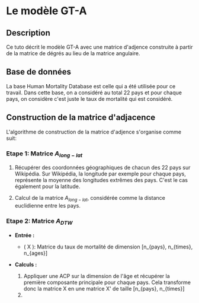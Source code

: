# Le modèle GT-A 

## Description
 Ce tuto décrit le modèle GT-A avec une matrice d'adjence construite à partir de la matrice de dégrés au lieu de la matrice angulaire.

## Base de données
La base Human Mortality Database est celle qui a été utilisée pour ce travail. Dans cette base, on a considéré au total 22 pays et pour chaque pays, on considère c'est juste le taux de mortalité qui est considéré.

## Construction de la matrice d'adjacence
L'algorithme de construction de la matrice d'adjence s'organise comme suit:
### Etape 1: Matrice $A_{long-lat}$
1. Récupérer des coordonnées géographiques de chacun des 22 pays sur Wikipédia. Sur Wikipédia, la longitude par exemple pour chaque pays, représente la moyenne des longitudes extrêmes des pays. C'est le cas également pour la latitude.

2. Calcul de la matrice $A_{long-lat}$, considérée comme la distance euclidienne entre les pays.

### Etape 2: Matrice $A_{DTW}$
- **Entrée :**
    - \( X \): Matrice du taux de mortalité de dimension [n_{pays}, n_{times}, n_{ages}]

- **Calculs :**
    1. Appliquer une ACP sur la dimension de l'âge et récupérer la première composante principale pour chaque pays. Cela transforme donc la matrice X en une matrice X' de taille [n_{pays}, n_{times}]
    2. 